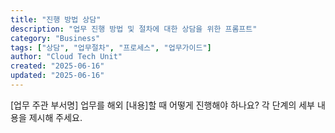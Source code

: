 ```yaml
---
title: "진행 방법 상담"
description: "업무 진행 방법 및 절차에 대한 상담을 위한 프롬프트"
category: "Business"
tags: ["상담", "업무절차", "프로세스", "업무가이드"]
author: "Cloud Tech Unit"
created: "2025-06-16"
updated: "2025-06-16"
---
```


[업무 주관 부서명] 업무를 해외 [내용]할 때 어떻게 진행해야 하나요?
각 단계의 세부 내용을 제시해 주세요.
